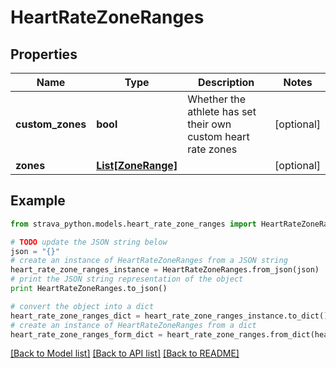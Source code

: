 # HeartRateZoneRanges


## Properties
Name | Type | Description | Notes
------------ | ------------- | ------------- | -------------
**custom_zones** | **bool** | Whether the athlete has set their own custom heart rate zones | [optional] 
**zones** | [**List[ZoneRange]**](ZoneRange.md) |  | [optional] 

## Example

```python
from strava_python.models.heart_rate_zone_ranges import HeartRateZoneRanges

# TODO update the JSON string below
json = "{}"
# create an instance of HeartRateZoneRanges from a JSON string
heart_rate_zone_ranges_instance = HeartRateZoneRanges.from_json(json)
# print the JSON string representation of the object
print HeartRateZoneRanges.to_json()

# convert the object into a dict
heart_rate_zone_ranges_dict = heart_rate_zone_ranges_instance.to_dict()
# create an instance of HeartRateZoneRanges from a dict
heart_rate_zone_ranges_form_dict = heart_rate_zone_ranges.from_dict(heart_rate_zone_ranges_dict)
```
[[Back to Model list]](../README.md#documentation-for-models) [[Back to API list]](../README.md#documentation-for-api-endpoints) [[Back to README]](../README.md)


